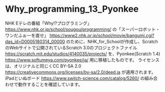 # Why_programming_13_Pyonkee
NHK Eテレの番組「Why!?プログラミング」
https://www.nhk.or.jp/school/sougou/programming/
の「スーパーロボット・ワンだふぉーを直せ」
https://www2.nhk.or.jp/school/movie/bangumi.cgi?das_id=D0005180314_00000
のために、NHK_for_Schoolが作成し、ScratchのWebサイトで公開されているScratch 3.0のプロジェクトファイル
https://scratch.mit.edu/studios/4140035/projects/
を、Pyonkee(Scratch 1.4)
https://www.softumeya.com/pyonkee/ja/
用に移植したものです。
ライセンスは、オリジナルと同じくCC BY-SA 2.0
https://creativecommons.org/licenses/by-sa/2.0/deed.ja
が適用されます。
iPadといぬボード
https://www.switch-science.com/catalog/5260/
の組み合わせで動作することを確認しています。
